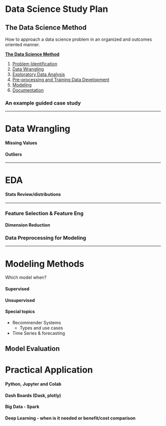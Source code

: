 # Data Science Study Plan

## The Data Science Method
How to approach a data science problem in an organized and outcomes oriented manner.

**[The Data Science Method](https://medium.com/@aiden.dataminer/the-data-science-method-dsm-a-framework-on-how-to-take-your-data-science-projects-to-the-next-91f9fd81e5d1)**

1.  [Problem Identification](https://medium.com/@aiden.dataminer/the-data-science-method-problem-identification-6ffcda1e5152)
2.  [Data Wrangling](https://medium.com/@aiden.dataminer/the-data-science-method-dsm-data-collection-organization-and-definitions-d19b6ff141c4)
3.  [Exploratory Data Analysis](https://medium.com/@aiden.dataminer/the-data-science-method-dsm-exploratory-data-analysis-bc84d4d8d3f9)
4.  [Pre-processing and Training Data Development](https://link.medium.com/i5yDUwZi9W)
5.  [Modeling](https://medium.com/@aiden.dataminer/the-data-science-method-dsm-modeling-56b4233cad1b)
6.  [Documentation](https://medium.com/@aiden.dataminer/the-data-science-method-dsm-documentation-c92c28bd45e6)

### An example guided case study

---
# Data Wrangling
#### Missing Values
#### Outliers
---
# EDA
#### Stats Review/distributions
---

### Feature Selection & Feature Eng
#### Dimension Reduction

### Data Preprocessing for Modeling
---
# Modeling Methods
Which model when?

#### Supervised
#### Unsupervised
#### Special topics
- Recommender Systems
	- Types and use cases
- Time Series & forecasting

## Model Evaluation

# Practical Application
#### Python, Jupyter and Colab
#### Dash Boards (Dask, plotly)
#### Big Data - Spark
#### Deep Learning - when is it needed or benefit/cost comparison











<!--stackedit_data:
eyJoaXN0b3J5IjpbLTE3MzcyMzY1MTldfQ==
-->